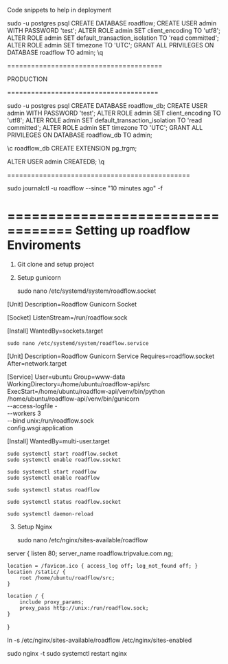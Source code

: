 Code snippets to help in deployment

sudo -u postgres psql
CREATE DATABASE roadflow;
CREATE USER admin WITH PASSWORD 'test';
ALTER ROLE admin SET client_encoding TO 'utf8';
ALTER ROLE admin SET default_transaction_isolation TO 'read committed';
ALTER ROLE admin SET timezone TO 'UTC';
GRANT ALL PRIVILEGES ON DATABASE roadflow TO admin;
\q

=======================================

PRODUCTION

======================================

sudo -u postgres psql
CREATE DATABASE roadflow_db;
CREATE USER admin WITH PASSWORD 'test';
ALTER ROLE admin SET client_encoding TO 'utf8';
ALTER ROLE admin SET default_transaction_isolation TO 'read committed';
ALTER ROLE admin SET timezone TO 'UTC';
GRANT ALL PRIVILEGES ON DATABASE roadflow_db TO admin;

\c roadflow_db
CREATE EXTENSION pg_trgm;

ALTER USER admin CREATEDB;
\q

==============================================

sudo journalctl -u roadflow --since "10 minutes ago" -f

==================================
Setting up roadflow Enviroments
==================================

1. Git clone and setup project

2. Setup gunicorn

    sudo nano /etc/systemd/system/roadflow.socket

[Unit]
Description=Roadflow Gunicorn Socket

[Socket]
ListenStream=/run/roadflow.sock

[Install]
WantedBy=sockets.target


    sudo nano /etc/systemd/system/roadflow.service

[Unit]
Description=Roadflow Gunicorn Service
Requires=roadflow.socket
After=network.target

[Service]
User=ubuntu
Group=www-data
WorkingDirectory=/home/ubuntu/roadflow-api/src
ExecStart=/home/ubuntu/roadflow-api/venv/bin/python \
          /home/ubuntu/roadflow-api/venv/bin/gunicorn \
          --access-logfile - \
          --workers 3 \
          --bind unix:/run/roadflow.sock \
          config.wsgi:application

[Install]
WantedBy=multi-user.target


    sudo systemctl start roadflow.socket
    sudo systemctl enable roadflow.socket

    sudo systemctl start roadflow
    sudo systemctl enable roadflow

    sudo systemctl status roadflow

    sudo systemctl status roadflow.socket

    sudo systemctl daemon-reload

3. Setup Nginx

    sudo nano /etc/nginx/sites-available/roadflow

server {
    listen 80;
    server_name roadflow.tripvalue.com.ng;

    location = /favicon.ico { access_log off; log_not_found off; }
    location /static/ {
        root /home/ubuntu/roadflow/src;
    }

    location / {
        include proxy_params;
        proxy_pass http://unix:/run/roadflow.sock;
    }
}

ln -s /etc/nginx/sites-available/roadflow /etc/nginx/sites-enabled

sudo nginx -t
sudo systemctl restart nginx
